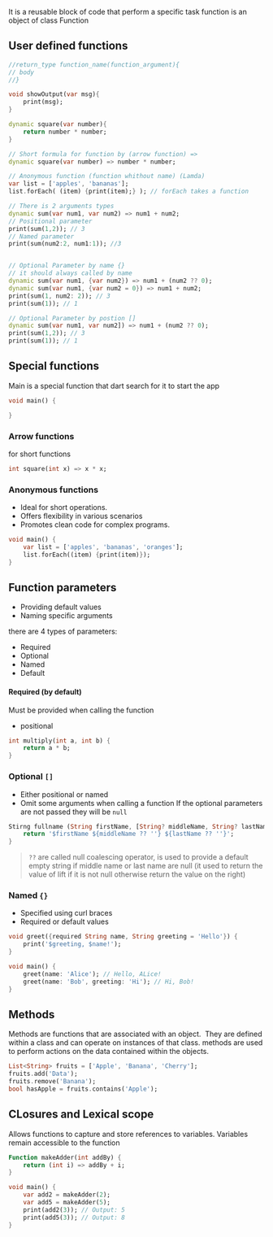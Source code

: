
It is a reusable block of code that perform a specific task
function is an object of class Function

## User defined functions
```dart
//return_type function_name(function_argument){
// body 
//}

void showOutput(var msg){
	print(msg);
}

dynamic square(var number){
	return number * number;
}

// Short formula for function by (arrow function) =>
dynamic square(var number) => number * number;

// Anonymous function (function whithout name) (Lamda)
var list = ['apples', 'bananas'];
list.forEach( (item) {print(item);} ); // forEach takes a function

// There is 2 arguments types
dynamic sum(var num1, var num2) => num1 + num2;
// Positional parameter
print(sum(1,2)); // 3
// Named parameter
print(sum(num2:2, num1:1)); //3


// Optional Parameter by name {}
// it should always called by name
dynamic sum(var num1, {var num2}) => num1 + (num2 ?? 0);
dynamic sum(var num1, {var num2 = 0}) => num1 + num2;
print(sum(1, num2: 2)); // 3
print(sum(1)); // 1

// Optional Parameter by postion []
dynamic sum(var num1, var num2]) => num1 + (num2 ?? 0);
print(sum(1,2)); // 3
print(sum(1)); // 1
```

## Special functions

Main is a special function that dart search for it to start the app
``` dart
void main() {

}
```


### Arrow functions
for short functions
``` dart
int square(int x) => x * x;
```


### Anonymous functions
- Ideal for short operations.
- Offers flexibility in various scenarios
- Promotes clean code for complex programs.

``` dart
void main() {
	var list = ['apples', 'bananas', 'oranges'];
	list.forEach((item) {print(item)});
}
```

## Function parameters 
- Providing default values
- Naming specific arguments

there are 4 types of parameters:
- Required
- Optional
- Named
- Default

#### Required (by default)
Must be provided when calling the function
- positional

``` dart
int multiply(int a, int b) {
	return a * b;
}
```

### Optional `[]`

- Either positional or named
- Omit some arguments when calling a function
If the optional parameters are not passed they will be `null`
``` dart
Stirng fullname (String firstName, [String? middleName, String? lastName]) {
	return '$firstName ${middleName ?? ''} ${lastName ?? ''}';
}
```
> `??` are called null coalescing operator, is used to provide a default empty string if middle name or last name are null (it used to return the value of lift if it is not null otherwise return the value on the right) 


### Named `{}`
- Specified using curl braces
- Required or default values
``` dart
void greet({required String name, String greeting = 'Hello'}) {
	print('$greeting, $name!');
}

void main() {
	greet(name: 'Alice'); // Hello, ALice!
	greet(name: 'Bob', greeting: 'Hi'); // Hi, Bob!
}
```

## Methods
Methods are functions that are associated with an object. 
They are defined within a class and can operate on instances of that class. methods are used to perform actions on the data contained within the objects.

``` dart
List<String> fruits = ['Apple', 'Banana', 'Cherry'];
fruits.add('Data');
fruits.remove('Banana');
bool hasApple = fruits.contains('Apple');
```

## CLosures and Lexical scope
Allows functions to capture and store references to variables.
Variables remain accessible to the function

``` dart
Function makeAdder(int addBy) {
	return (int i) => addBy + i;
}

void main() {
	var add2 = makeAdder(2);
	var add5 = makeAdder(5);
	print(add2(3)); // Output: 5
	print(add5(3)); // Output: 8
}
```